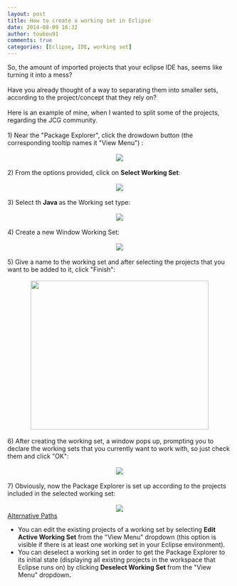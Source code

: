 ```yaml
---
layout: post
title: How to create a working set in Eclipse
date: 2014-08-09 16:32
author: toubou91
comments: true
categories: [Eclipse, IDE, working set]
---
```

<div dir="ltr" style="text-align:left;">So, the amount of imported projects that your eclipse IDE has, seems like turning it into a mess? <br /><br />Have you already thought of a way to separating them into smaller sets, according to the project/concept that they rely on? <br /><br />Here is an example of mine, when I wanted to split some of the projects, regarding the JCG community.<br /><br />1) Near the "Package Explorer", click the drowdown button (the corresponding tooltip names it "View Menu") :<br /><br /><div class="separator" style="clear:both;text-align:center;"><a href="https://thodorisbais.files.wordpress.com/2014/08/click_dropdown.png?w=260" style="margin-left:1em;margin-right:1em;"><img border="0" src="https://thodorisbais.files.wordpress.com/2014/08/click_dropdown.png?w=260" /></a></div><br />2) From the options provided, click on <b>Select Working Set</b>:<br /><br /><div class="separator" style="clear:both;text-align:center;"><a href="https://thodorisbais.files.wordpress.com/2014/08/select_working_set.png?w=262" style="margin-left:1em;margin-right:1em;"><img border="0" src="https://thodorisbais.files.wordpress.com/2014/08/select_working_set.png?w=262" /></a></div><br />3) Select th <b>Java </b>as the Working set type:<br /><br /><div class="separator" style="clear:both;text-align:center;"><a href="https://thodorisbais.files.wordpress.com/2014/08/select_java_working_set.png?w=300" style="margin-left:1em;margin-right:1em;"><img border="0" src="https://thodorisbais.files.wordpress.com/2014/08/select_java_working_set.png?w=300" /></a></div><div class="separator" style="clear:both;text-align:center;"><br /></div><div class="separator" style="clear:both;text-align:left;">4) Create a new Window Working Set:</div><div class="separator" style="clear:both;text-align:left;"><br /></div><div class="separator" style="clear:both;text-align:center;"><a href="https://thodorisbais.files.wordpress.com/2014/08/create_new_working_set.png?w=263" style="margin-left:1em;margin-right:1em;"><img border="0" src="https://thodorisbais.files.wordpress.com/2014/08/create_new_working_set.png?w=263" /></a></div><div class="separator" style="clear:both;text-align:center;"><br /></div><div class="separator" style="clear:both;text-align:left;">5) Give a name to the working set and after selecting the projects that you want to be added to it, click "Finish":</div><div class="separator" style="clear:both;text-align:left;"><br /></div><div class="separator" style="clear:both;text-align:center;"><a href="https://thodorisbais.files.wordpress.com/2014/08/5.png?w=300" style="margin-left:1em;margin-right:1em;"><img border="0" src="https://thodorisbais.files.wordpress.com/2014/08/5.png?w=300" height="335" width="400" /></a></div><div class="separator" style="clear:both;text-align:left;"><br /></div><div class="separator" style="clear:both;text-align:left;">6) After creating the working set, a window pops up, prompting you to declare the working sets that you currently want to work with, so just check them and click "OK":</div><div class="separator" style="clear:both;text-align:left;"><br /></div><div class="separator" style="clear:both;text-align:center;"><a href="https://thodorisbais.files.wordpress.com/2014/08/6.png?w=263" style="margin-left:1em;margin-right:1em;"><img border="0" src="https://thodorisbais.files.wordpress.com/2014/08/6.png?w=263" /></a></div><div class="separator" style="clear:both;text-align:center;"><br /></div><div class="separator" style="clear:both;text-align:left;">7) Obviously, now the Package Explorer is set up according to the projects included in the selected working set:</div><div class="separator" style="clear:both;text-align:left;"><br /></div><div class="separator" style="clear:both;text-align:center;"><a href="https://thodorisbais.files.wordpress.com/2014/08/7.png?w=254" style="margin-left:1em;margin-right:1em;"><img border="0" src="https://thodorisbais.files.wordpress.com/2014/08/7.png?w=254" /></a></div><div class="separator" style="clear:both;text-align:left;"><u>Alternative Paths</u></div><div class="separator" style="clear:both;text-align:left;"></div><ul style="text-align:left;"><li>You can edit the existing projects of a working set by selecting <b>Edit Active Working Set</b> from the "View Menu" dropdown (this option is visible if there is at least one working set in your Eclipse environment).</li><li>You can deselect a working set in order to get the Package Explorer to its initial state (displaying all existing projects in the workspace that Eclipse runs on) by clicking <b>Deselect Working Set </b>from the "View Menu" dropdown<b>.</b></li></ul><br /><br /></div>
